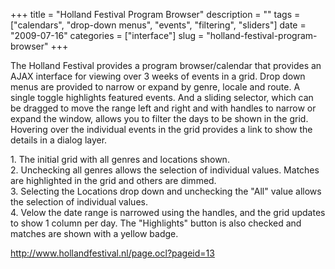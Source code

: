 +++
title = "Holland Festival Program Browser"
description = ""
tags = ["calendars", "drop-down menus", "events", "filtering", "sliders"]
date = "2009-07-16"
categories = ["interface"]
slug = "holland-festival-program-browser"
+++


<p>The Holland Festival provides a program browser/calendar that provides an AJAX interface for viewing over 3 weeks of events in a grid. Drop down menus are provided to narrow or expand by genre, locale and route. A single toggle highlights featured events. And a sliding selector, which can be dragged to move the range left and right and with handles to narrow or expand the window, allows you to filter the days to be shown in the grid. Hovering over the individual events in the grid provides a link to show the details in a dialog layer.</p>
<div id="screens-full" class="clear"><div class="caption">1. The initial grid with all genres and locations shown.</div><div class="fullimg clear"><a href="//media.konigi.com/interface/hollandfestival-program-1.png" class="group" rel="group" title="1. The initial grid with all genres and locations shown."><img src="//media.konigi.com/interface/hollandfestival-program-1.png" alt="" class="img-responsive"></a></div></div><div id="screens-full" class="clear"><div class="caption">2. Unchecking all genres allows the selection of individual values. Matches are highlighted in the grid and others are dimmed.</div><div class="fullimg clear"><a href="//media.konigi.com/interface/hollandfestival-program-2.png" class="group" rel="group" title="2. Unchecking all genres allows the selection of individual values. Matches are highlighted in the g..."><img src="//media.konigi.com/interface/hollandfestival-program-2.png" alt="" class="img-responsive"></a></div></div><div id="screens-full" class="clear"><div class="caption">3. Selecting the Locations drop down and unchecking the &quot;All&quot; value allows the selection of individual values.</div><div class="fullimg clear"><a href="//media.konigi.com/interface/hollandfestival-program-3.png" class="group" rel="group" title="3. Selecting the Locations drop down and unchecking the &quot;All&quot; value allows the selection o..."><img src="//media.konigi.com/interface/hollandfestival-program-3.png" alt="" class="img-responsive"></a></div></div><div id="screens-full" class="clear"><div class="caption">4. Velow the date range is narrowed using the handles, and the grid updates to show 1 column per day. The &quot;Highlights&quot; button is also checked and matches are shown with a yellow badge.</div><div class="fullimg clear"><a href="//media.konigi.com/interface/hollandfestival-program-4.png" class="group" rel="group" title="4. Velow the date range is narrowed using the handles, and the grid updates to show 1 column per day..."><img src="//media.konigi.com/interface/hollandfestival-program-4.png" alt="" class="img-responsive"></a></div></div>        
<p><a href="http://www.hollandfestival.nl/page.ocl?pageid=13">http://www.hollandfestival.nl/page.ocl?pageid=13</a></p>

